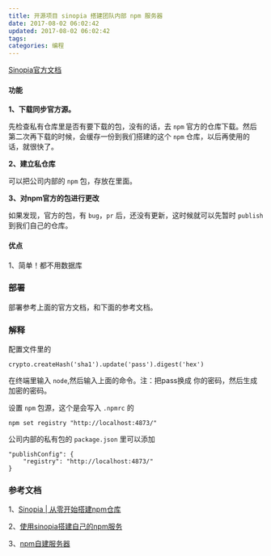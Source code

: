 ```yaml
---
title: 开源项目 sinopia 搭建团队内部 npm 服务器
date: 2017-08-02 06:02:42
updated: 2017-08-02 06:02:42
tags:
categories: 编程
---
```


[Sinopia官方文档](https://www.npmjs.com/package/sinopib#override-public-packages)

#### 功能

**1、下载同步官方源。**

先检查私有仓库里是否有要下载的包，没有的话，去 `npm` 官方的仓库下载。然后第二次再下载的时候，会缓存一份到我们搭建的这个 `npm` 仓库，以后再使用的话，就很快了。

**2、建立私仓库**

可以把公司内部的 `npm` 包，存放在里面。

**3、对npm官方的包进行更改**

如果发现，官方的包，有 `bug`，`pr` 后，还没有更新，这时候就可以先暂时 `publish` 到我们自己的仓库。

#### 优点
1、简单！都不用数据库

### 部署

部署参考上面的官方文档，和下面的参考文档。

### 解释

配置文件里的

```
crypto.createHash('sha1').update('pass').digest('hex')
```

在终端里输入 `node`,然后输入上面的命令。注：把pass换成 你的密码，然后生成加密的密码。

设置 `npm` 包源，这个是会写入 `.npmrc` 的

```
npm set registry "http://localhost:4873/"
```

公司内部的私有包的 `package.json` 里可以添加

```
"publishConfig": {
    "registry": "http://localhost:4873/"
}
```

### 参考文档

1、[Sinopia | 从零开始搭建npm仓库](https://zhuanlan.zhihu.com/p/20892656)

2、[使用sinopia搭建自己的npm服务](http://m.blog.csdn.net/article/details?id=50938611)

3、[npm自建服务器](http://blog.3gcnbeta.com/2016/04/28/%E8%BD%BB%E6%9D%BE%E6%90%AD%E5%BB%BA%E8%87%AA%E5%B7%B1%E7%9A%84npm%E6%9C%8D%E5%8A%A1%E5%99%A8/)
